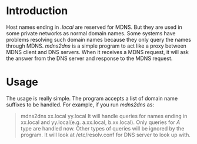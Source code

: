 # Introduction
Host names ending in *.local* are reserved for MDNS. But they are used in some private networks as normal domain names. Some systems have problems resolving such domain names because they only query the names through MDNS. *mdns2dns* is a simple program to act like a proxy between MDNS client and DNS servers. When it receives a MDNS request, it will ask the answer from the DNS server and response to the MDNS request.


# Usage
The usage is really simple. The program accepts a list of domain name suffixes to be handled. For example, if you run *mdns2dns* as:
>mdns2dns xx.local yy.local
It will handle queries for names ending in xx.local and yy.local(e.g. a.xx.local, b.xx.local). Only queries for *A* type are handled now. Other types of queries will be ignored by the program. It will look at /etc/resolv.conf for DNS server to look up with.
